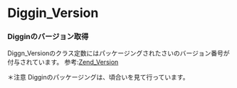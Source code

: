 Diggin_Version
======================

### Digginのバージョン取得 ###
Diggn_Versionのクラス定数にはパッケージングされたさいのバージョン番号が付与されています。
参考:[Zend_Version](http://framework.zend.com/manual/ja/zend.version.html)

＊注意 Digginのパッケージングは、頃合いを見て行っています。

